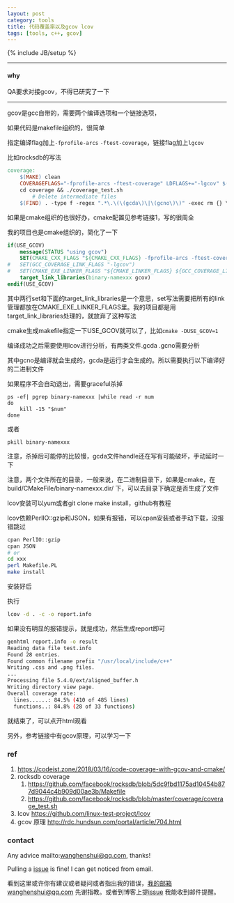 ```yaml
---
layout: post
category: tools
title: 代码覆盖率以及gcov lcov
tags: [tools, c++, gcov]
---
```


{% include JB/setup %}

---

#### why

QA要求对接gcov，不得已研究了一下

---

gcov是gcc自带的，需要两个编译选项和一个链接选项，

如果代码是makefile组织的，很简单

指定编译flag加上`-fprofile-arcs`  `-ftest-coverage`，链接flag加上`lgcov`

比如rocksdb的写法

```makefile
coverage:
	$(MAKE) clean
	COVERAGEFLAGS="-fprofile-arcs -ftest-coverage" LDFLAGS+="-lgcov" $(MAKE) J=1 all check
	cd coverage && ./coverage_test.sh
        # Delete intermediate files
	$(FIND) . -type f -regex ".*\.\(\(gcda\)\|\(gcno\)\)" -exec rm {} \;
```



如果是cmake组织的也很好办，cmake配置见参考链接1，写的很周全

我的项目也是cmake组织的，简化了一下

```cmake
if(USE_GCOV)
	message(STATUS "using gcov")
	SET(CMAKE_CXX_FLAGS "${CMAKE_CXX_FLAGS} -fprofile-arcs -ftest-coverage" )
#   SET(GCC_COVERAGE_LINK_FLAGS "-lgcov")
#   SET(CMAKE_EXE_LINKER_FLAGS "${CMAKE_LINKER_FLAGS} ${GCC_COVERAGE_LINK_FLAGS}" )               
    target_link_libraries(binary-namexxx gcov) 
endif(USE_GCOV)
```

其中两行set和下面的target_link_libraries是一个意思，set写法需要把所有的link管理都放在CMAKE_EXE_LINKER_FLAGS里。我的项目都是用target_link_libraries处理的，就放弃了这种写法

cmake生成makefile指定一下USE_GCOV就可以了，比如`cmake -DUSE_GCOV=1`



编译成功之后需要使用lcov进行分析，有两类文件.gcda  .gcno需要分析

其中gcno是编译就会生成的，gcda是运行才会生成的。所以需要执行以下编译好的二进制文件

如果程序不会自动退出，需要graceful杀掉

```shell
ps -ef| pgrep binary-namexxx |while read -r num
do 
    kill -15 "$num"
done
```



或者

```shell
pkill binary-namexxx
```


注意，杀掉后可能停的比较慢，gcda文件handle还在写有可能破坏，手动延时一下



注意，两个文件所在的目录，一般来说，在二进制目录下，如果是cmake，在build/CMakeFile/binary-namexxx.dir/  下，可以去目录下确定是否生成了文件

lcov安装可以yum或者git clone make install，github有教程

lcov依赖PerlIO::gzip和JSON，如果有报错，可以cpan安装或者手动下载，没报错跳过

```bash
cpan PerlIO::gzip
cpan JSON
# or
cd xxx
perl Makefile.PL 
make install
```



 安装好后

执行 

 ```bash
lcov -d . -c -o report.info
 ```

如果没有明显的报错提示，就是成功，然后生成report即可

```bash
genhtml report.info -o result
Reading data file test.info
Found 28 entries.
Found common filename prefix "/usr/local/include/c++"
Writing .css and .png files.
...
Processing file 5.4.0/ext/aligned_buffer.h
Writing directory view page.
Overall coverage rate:
  lines......: 84.5% (410 of 485 lines)
  functions..: 84.8% (28 of 33 functions)
```

就结束了，可以点开html观看



另外，参考链接中有gcov原理，可以学习一下



### ref

1. https://codeist.zone/2018/03/16/code-coverage-with-gcov-and-cmake/
2. rocksdb coverage
   1. https://github.com/facebook/rocksdb/blob/5dc9fbd1175ad10454b877d9044c4b909d00ae3b/Makefile
   2. https://github.com/facebook/rocksdb/blob/master/coverage/coverage_test.sh
3. lcov https://github.com/linux-test-project/lcov
4. gcov 原理 http://rdc.hundsun.com/portal/article/704.html


### contact

Any advice mailto:wanghenshui@qq.com, thanks! 

Pulling a [issue](https://github.com/wanghenshui/wanghenshui.github.io/issues/new) is fine! I can get noticed from email.

看到这里或许你有建议或者疑问或者指出我的错误，我的邮箱wanghenshui@qq.com 先谢指教。或者到博客上提[issue](https://github.com/wanghenshui/wanghenshui.github.io/issues/new) 我能收到邮件提醒。